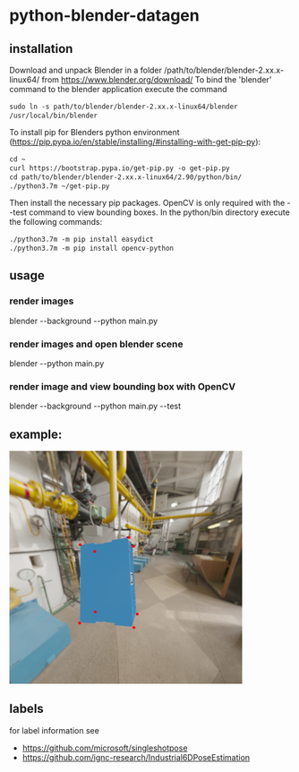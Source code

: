 # python-blender-datagen

## installation
Download and unpack Blender in a folder /path/to/blender/blender-2.xx.x-linux64/ from https://www.blender.org/download/
To bind the 'blender' command to the blender application execute the command 
```
sudo ln -s path/to/blender/blender-2.xx.x-linux64/blender /usr/local/bin/blender
```
To install pip for Blenders python environment (https://pip.pypa.io/en/stable/installing/#installing-with-get-pip-py):

```
cd ~
curl https://bootstrap.pypa.io/get-pip.py -o get-pip.py
cd path/to/blender/blender-2.xx.x-linux64/2.90/python/bin/
./python3.7m ~/get-pip.py
```

Then install the necessary pip packages. OpenCV is only required with the --test command to view bounding boxes.
In the python/bin directory execute the following commands:
```
./python3.7m -m pip install easydict
./python3.7m -m pip install opencv-python
```

## usage

### render images
blender --background --python main.py

### render images and open blender scene
blender --python main.py

### render image and view bounding box with OpenCV
blender --background --python main.py --test

## example:
![Screenshot](/example.png)

## labels
for label information see
* https://github.com/microsoft/singleshotpose 
* https://github.com/ignc-research/Industrial6DPoseEstimation
